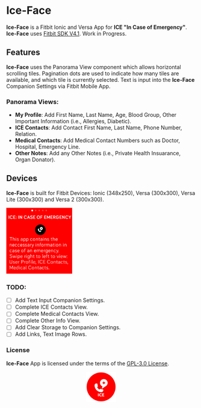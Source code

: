 # Ice-Face
**Ice-Face** is a Fitbit Ionic and Versa App for **ICE "In Case of Emergency"**. **Ice-Face** uses [Fitbit SDK V4.1](https://github.com/Fitbit). Work in Progress.

## Features
**Ice-Face** uses the Panorama View component which allows horizontal scrolling tiles. Pagination dots are used to indicate how many tiles are available, and which tile is currently selected. Text is input into the **Ice-Face** Companion Settings via Fitbit Mobile App.

### Panorama Views:

* **My Profile**: Add First Name, Last Name, Age, Blood Group, Other Important Information (i.e., Allergies, Diabetic). 
* **ICE Contacts**: Add Contact First Name, Last Name, Phone Number, Relation.
* **Medical Contacts**: Add Medical Contact Numbers such as Doctor, Hospital, Emergency Line.
* **Other Notes**: Add any Other Notes (i.e., Private Health Insuarance, Organ Donator).

## Devices
**Ice-Face** is built for Fitbit Devices: Ionic (348x250), Versa (300x300), Versa Lite (300x300) and Versa 2 (300x300).

<p align="left">
  <img width="175" height="175" src=./screenshots/ice-face-screenshot.png>
</p>

### TODO:
- [ ] Add Text Input Companion Settings.
- [ ] Complete ICE Contacts View.
- [ ] Complete Medical Contacts View.
- [ ] Complete Other Info View.
- [ ] Add Clear Storage to Companion Settings.
- [ ] Add Links, Text Image Rows.

### License
**Ice-Face** App is licensed under the terms of the [GPL-3.0 License](/LICENSE). 

<p align="middle">
<img width="80" height="80" src=icon.png>
</p>
